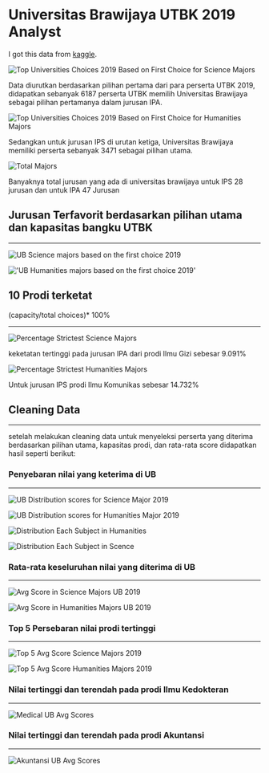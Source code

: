 
# Universitas Brawijaya UTBK 2019 Analyst

I got this data from [kaggle](https://www.kaggle.com/ekojsalim/indonesia-college-entrance-examination-utbk-2019).


![Top Universities Choices 2019 Based on First Choice for Science Majors](photos/Top%20Universities%20Choices%202019%20Based%20on%20First%20Choice%20for%20Science%20Majors.png)
</p>Data diurutkan berdasarkan pilihan pertama dari para perserta UTBK 2019, didapatkan sebanyak 6187 perserta UTBK memilih Universitas Brawijaya sebagai pilihan pertamanya dalam jurusan IPA.</p>

![Top Universities Choices 2019 Based on First Choice for Humanities Majors](photos/Top%20Universities%20Choices%202019%20Based%20on%20First%20Choice%20for%20Humanities%20Majors.png)

Sedangkan untuk jurusan IPS di urutan ketiga, Universitas Brawijaya memiliki perserta sebanyak 3471 sebagai pilihan utama.

![Total Majors](photos/Total%20Majors.png)

Banyaknya total jurusan yang ada di universitas brawijaya untuk IPS 28 jurusan dan untuk IPA 47 Jurusan

## Jurusan Terfavorit berdasarkan pilihan utama dan kapasitas bangku UTBK
<hr>

![UB Science majors based on the first choice 2019](photos/UB%20Science%20majors%20based%20on%20the%20first%20choice%202019.png)


!['UB Humanities majors based on the first choice 2019'](photos/UB%20Humanities%20majors%20based%20on%20the%20first%20choice%202019.png)

## 10 Prodi terketat 
(capacity/total choices)* 100%
<hr>

![Percentage Strictest Science Majors](photos/Percentage%20Strictest%20Science%20Majors.png)

keketatan tertinggi pada jurusan IPA dari prodi Ilmu Gizi sebesar 9.091%

![Percentage Strictest Humanities Majors](photos/Percentage%20Strictest%20Humanities%20Majors.png)

Untuk jurusan IPS prodi Ilmu Komunikas sebesar 14.732%

## Cleaning Data
<hr>
setelah melakukan cleaning data untuk menyeleksi perserta yang diterima berdasarkan pilihan utama, kapasitas prodi, dan rata-rata score didapatkan hasil seperti berikut:

<br>


### Penyebaran nilai yang keterima di UB
<hr>


![UB Distribution scores for Science Major 2019](/photos/UB%20Distribution%20scores%202019.png)


![UB Distribution scores for Humanities Major 2019](photos/UB%20Distribution%20scores%20for%20Humanities%20Major%202019.png)

![Distribution Each Subject in Humanities](photos/Distribution%20Each%20Subject%20in%20Humanities.png)

![Distribution Each Subject in Scence](photos/Distribution%20Each%20Subject%20in%20Science.png)

### Rata-rata keseluruhan nilai yang diterima di UB
<hr>

![Avg Score in Science Majors UB 2019](/photos/Avg%20Score%20in%20Science%20Majors%20UB%202019.png)

![Avg Score in Humanities Majors UB 2019](photos/Avg%20Score%20in%20Humanities%20Majors%20UB%202019.png)

### Top 5 Persebaran nilai prodi tertinggi
<hr>

![Top 5 Avg Score Science Majors 2019](photos/Top%205%20Avg%20Score%20Science%20Majors%202019.png)

![Top 5 Avg Score Humanities Majors 2019](photos/Top%205%20Avg%20Score%20Humanities%20Majors%202019.png)

### Nilai tertinggi dan terendah pada prodi Ilmu Kedokteran
<hr>

![Medical UB Avg Scores](/photos/Medical%20School%20UB%20Avg%20Scores%202019.png)

### Nilai tertinggi dan terendah pada prodi Akuntansi
<hr>

![Akuntansi UB Avg Scores](photos/Akuntansi%20UB%20Avg%20Scores.png)